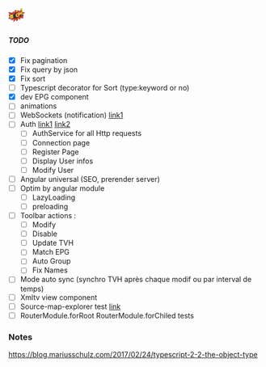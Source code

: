 ﻿![alt text](https://github.com/Fazzani/Synker2/blob/master/WebClient/wwwroot/favicon-32x32.png?raw=true)
##### TODO

- [x] Fix pagination
- [x] Fix query by json
- [x] Fix sort
- [ ] Typescript decorator for Sort (type:keyword or no)
- [x] dev EPG component
- [ ] animations
- [ ] WebSockets (notification) [link1](https://tutorialedge.net/typescript/angular/angular-websockets-tutorial/)
- [ ] Auth [link1](http://www.c-sharpcorner.com/article/authentication-with-angular-2-app-front-end-and-asp-net-webapi-backend/) [link2](https://github.com/auth0/angular2-jwt/tree/v1.0)
  - [ ] AuthService for all Http requests 
  - [ ] Connection page
  - [ ] Register Page
  - [ ] Display User infos
  - [ ] Modify User
- [ ] Angular universal (SEO, prerender server)
- [ ] Optim by angular module
  - [ ] LazyLoading
  - [ ] preloading
- [ ] Toolbar actions :
    - [ ] Modify
    - [ ] Disable
    - [ ] Update TVH
    - [ ] Match EPG
    - [ ] Auto Group
    - [ ] Fix Names
- [ ] Mode auto sync (synchro TVH après chaque modif ou par interval de temps)
- [ ] Xmltv view component
- [ ] Source-map-explorer test [link](https://www.npmjs.com/package/source-map-explorer)
- [ ] RouterModule.forRoot RouterModule.forChiled tests

### Notes
https://blog.mariusschulz.com/2017/02/24/typescript-2-2-the-object-type

